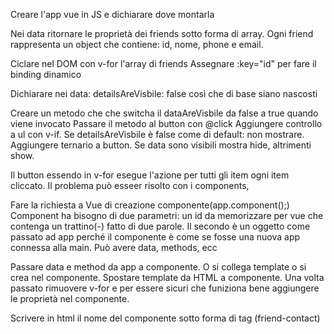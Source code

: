 <!-- Creare una lista di amici dinamica
Mostrare i dettagli inseriti in dei componenti -->

<!-- 1 -->
Creare l'app vue in JS e dichiarare dove montarla

<!-- 2 -->
Nei data ritornare le proprietà dei friends sotto forma di array.
Ogni friend rappresenta un object che contiene: id, nome, phone e email.

<!-- 3 -->
Ciclare nel DOM con v-for l'array di friends
Assegnare :key="id" per fare il binding dinamico

<!-- 4 -->
Dichiarare nei data: detailsAreVisbile: false così che di base siano nascosti

<!-- 5 -->
Creare un metodo che che switcha il dataAreVisbile da false a true quando viene invocato
Passare il metodo al button con @click
Aggiungere controllo a ul con v-if. Se detailsAreVisbile è false come di default: non mostrare.
Aggiungere ternario a button. Se data sono visibili mostra hide, altrimenti show.

<!-- 6 -->
Il button essendo in v-for esegue l'azione per tutti gli item ogni item cliccato.
Il problema può esseer risolto con i components,

<!-- 7 -->
Fare la richiesta a Vue di creazione componente(app.component();)
Component ha bisogno di due parametri: un id da memorizzare per vue che contenga un trattino(-) fatto di due parole. Il secondo è un oggetto come passato ad app perché il componente è come se fosse una nuova app connessa alla main.
Può avere data, methods, ecc

<!-- 8 -->
Passare data e method da app a componente.
O si collega template o si crea nel componente.
Spostare template da HTML a componente.
Una volta passato rimuovere v-for e per essere sicuri che funiziona bene aggiungere le proprietà nel componente.

<!-- 9 -->
Scrivere in html il nome del componente sotto forma di tag (friend-contact)